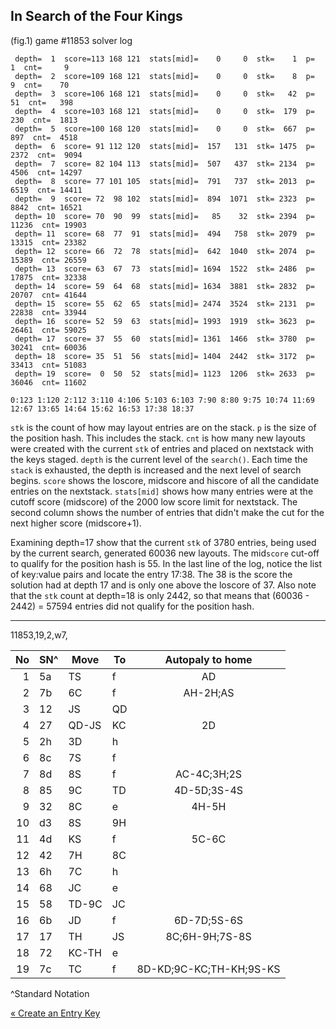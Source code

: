 ## In Search of the Four Kings

(fig.1) game #11853 solver log

```
 depth=  1  score=113 168 121  stats[mid]=    0     0  stk=    1  p=     1  cnt=     9
 depth=  2  score=109 168 121  stats[mid]=    0     0  stk=    8  p=     9  cnt=    70
 depth=  3  score=106 168 121  stats[mid]=    0     0  stk=   42  p=    51  cnt=   398
 depth=  4  score=103 168 121  stats[mid]=    0     0  stk=  179  p=   230  cnt=  1813
 depth=  5  score=100 168 120  stats[mid]=    0     0  stk=  667  p=   897  cnt=  4518
 depth=  6  score= 91 112 120  stats[mid]=  157   131  stk= 1475  p=  2372  cnt=  9094
 depth=  7  score= 82 104 113  stats[mid]=  507   437  stk= 2134  p=  4506  cnt= 14297
 depth=  8  score= 77 101 105  stats[mid]=  791   737  stk= 2013  p=  6519  cnt= 14411
 depth=  9  score= 72  98 102  stats[mid]=  894  1071  stk= 2323  p=  8842  cnt= 16521
 depth= 10  score= 70  90  99  stats[mid]=   85    32  stk= 2394  p= 11236  cnt= 19903
 depth= 11  score= 68  77  91  stats[mid]=  494   758  stk= 2079  p= 13315  cnt= 23382
 depth= 12  score= 66  72  78  stats[mid]=  642  1040  stk= 2074  p= 15389  cnt= 26559
 depth= 13  score= 63  67  73  stats[mid]= 1694  1522  stk= 2486  p= 17875  cnt= 32338
 depth= 14  score= 59  64  68  stats[mid]= 1634  3881  stk= 2832  p= 20707  cnt= 41644
 depth= 15  score= 55  62  65  stats[mid]= 2474  3524  stk= 2131  p= 22838  cnt= 33944
 depth= 16  score= 52  59  63  stats[mid]= 1993  1919  stk= 3623  p= 26461  cnt= 59025
 depth= 17  score= 37  55  60  stats[mid]= 1361  1466  stk= 3780  p= 30241  cnt= 60036
 depth= 18  score= 35  51  56  stats[mid]= 1404  2442  stk= 3172  p= 33413  cnt= 51083
 depth= 19  score=  0  50  52  stats[mid]= 1123  1206  stk= 2633  p= 36046  cnt= 11602

0:123 1:120 2:112 3:110 4:106 5:103 6:103 7:90 8:80 9:75 10:74 11:69 12:67 13:65 14:64 15:62 16:53 17:38 18:37
```

`stk` is the count of how may layout entries are on the stack. `p` is the size of the position hash. This includes the stack. `cnt` is how many new layouts were created with the current `stk` of entries and placed on nextstack with the keys staged. `depth` is the current level of the `search()`. Each time the `stack` is exhausted, the depth is increased and the next level of search begins. `score` shows the loscore, midscore and hiscore of all the candidate entries on the nextstack. `stats[mid]` shows how many entries were at the cutoff  score (midscore) of the 2000 low score limit for nextstack. The second column shows the number of entries that didn't make the cut for the next higher score (midscore+1). 

Examining depth=17 show that the current `stk` of 3780 entries, being used by the current search, generated 60036 new layouts. The mid`score` cut-off to qualify for the position hash is 55. In the last line of the log, notice the list of key:value pairs and locate the entry 17:38. The 38 is the score the solution had at depth 17 and is only one above the loscore of 37. Also note that the `stk` count at depth=18 is only 2442, so that means that (60036 - 2442) = 57594 entries did not qualify for the position hash.


--------

11853,19,2,w7,

No | SN^ | Move | To | Autopaly to home
---:| --- | --- | --- |:---: 
 1|5a|TS|f|AD
 2|7b|6C|f|AH-2H;AS
 3|12|JS|QD|
 4|27|QD-JS|KC|2D
 5|2h|3D|h|
 6|8c|7S|f|
 7|8d|8S|f|AC-4C;3H;2S
 8|85|9C|TD|4D-5D;3S-4S
 9|32|8C|e|4H-5H
10|d3|8S|9H|
11|4d|KS|f|5C-6C
12|42|7H|8C|
13|6h|7C|h|
14|68|JC|e|
15|58|TD-9C|JC|
16|6b|JD|f|6D-7D;5S-6S
17|17|TH|JS|8C;6H-9H;7S-8S
18|72|KC-TH|e|
19|7c|TC|f|8D-KD;9C-KC;TH-KH;9S-KS
^Standard Notation


[« Create an Entry Key](entry.md)
